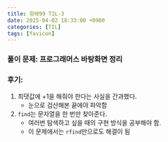```yaml
---
title: 항해99 TIL-3
date: 2025-04-02 18:33:00 +0900
categories: [TIL]
tags: [favicon]
---
```


### 풀이 문제: 프로그래머스 바탕화면 정리

### 후기: 
1. 최댓값에 +1을 해줘야 한다는 사실을 간과했다.
    - 눈으로 검산해본 끝에야 파악함
2. `find`는 문자열을 한 번만 찾아준다.
    - 여러번 탐색하고 싶을 때의 구현 방식을 공부해야 함.
    - 이 문제에서는 `rfind`만으로도 해결이 됨